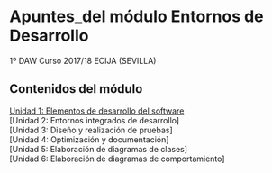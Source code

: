 # Apuntes_del módulo Entornos de Desarrollo

1º DAW
Curso 2017/18
ECIJA (SEVILLA)


## Contenidos del módulo

[Unidad 1: Elementos de desarrollo del software](1.ELEMENTOS.md)  
[Unidad 2: Entornos integrados de desarrollo]  
[Unidad 3: Diseño y realización de pruebas]  
[Unidad 4: Optimización y documentación]  
[Unidad 5: Elaboración de diagramas de clases]  
[Unidad 6: Elaboración de diagramas de comportamiento]  
